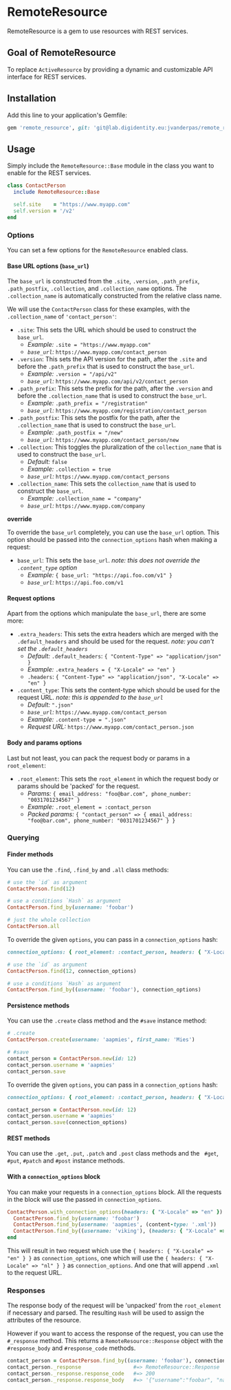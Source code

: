 # RemoteResource

RemoteResource is a gem to use resources with REST services.

## Goal of RemoteResource

To replace `ActiveResource` by providing a dynamic and customizable API interface for REST services.

## Installation

Add this line to your application's Gemfile:

```ruby
gem 'remote_resource', git: 'git@lab.digidentity.eu:jvanderpas/remote_resource.git'
```


## Usage

Simply include the `RemoteResource::Base` module in the class you want to enable for the REST services.

```ruby
class ContactPerson
  include RemoteResource::Base

  self.site    = "https://www.myapp.com"
  self.version = '/v2'
end
```

### Options

You can set a few options for the `RemoteResource` enabled class.


#### Base URL options (`base_url`)

The `base_url` is constructed from the `.site`, `.version`,  `.path_prefix`, `.path_postfix`, `.collection`, and `.collection_name` options. The `.collection_name` is automatically constructed from the relative class name.

We will use the `ContactPerson` class for these examples, with the `.collection_name` of `'contact_person'`:

* `.site`: This sets the URL which should be used to construct the `base_url`.
    * *Example:* `.site = "https://www.myapp.com"`
    * *`base_url`:* `https://www.myapp.com/contact_person`
* `.version`: This sets the API version for the path, after the `.site` and before the `.path_prefix` that is used to construct the `base_url`.
    * *Example:* `.version = "/api/v2"`
    * *`base_url`:* `https://www.myapp.com/api/v2/contact_person`
* `.path_prefix`: This sets the prefix for the path, after the `.version` and before the `.collection_name` that is used to construct the `base_url`.
    * *Example:* `.path_prefix = "/registration"`
    * *`base_url`:* `https://www.myapp.com/registration/contact_person`
* `.path_postfix`: This sets the postfix for the path, after the `.collection_name` that is used to construct the `base_url`.
    * *Example:* `.path_postfix = "/new"`
    * *`base_url`:* `https://www.myapp.com/contact_person/new`
* `.collection`: This toggles the pluralization of the `collection_name` that is used to construct the `base_url`.
    * *Default:* `false`
    * *Example:* `.collection = true`
    * *`base_url`:* `https://www.myapp.com/contact_persons`
* `.collection_name`: This sets the `collection_name` that is used to construct the `base_url`.
    * *Example:* `.collection_name = "company"`
    * *`base_url`:* `https://www.myapp.com/company`

**override**

To override the `base_url` completely, you can use the `base_url` option. This option should be passed into the `connection_options` hash when making a request:

* `base_url`: This sets the `base_url`. *note: this does not override the `.content_type` option*
    * *Example:* `{ base_url: "https://api.foo.com/v1" }`
    * *`base_url`:* `https://api.foo.com/v1`


#### Request options

Apart from the options which manipulate the `base_url`, there are some more:

* `.extra_headers`: This sets the extra headers which are merged with the `.default_headers` and should be used for the request. *note: you can't set the `.default_headers`*
    * *Default:* `.default_headers`: `{ "Content-Type" => "application/json" }`
    * *Example:* `.extra_headers = { "X-Locale" => "en" }`
    * `.headers`: `{ "Content-Type" => "application/json", "X-Locale" => "en" }`
* `.content_type`: This sets the content-type which should be used for the request URL. *note: this is appended to the `base_url`*
    * *Default:* `".json"`
    * *`base_url`:* `https://www.myapp.com/contact_person`
    * *Example:* `.content-type = ".json"`
    * *Request URL:* `https://www.myapp.com/contact_person.json`

#### Body and params options

Last but not least, you can pack the request body or params in a `root_element`:

* `.root_element`: This sets the `root_element` in which the request body or params should be 'packed' for the request.
    * *Params:* `{ email_address: "foo@bar.com", phone_number: "0031701234567" }`
    * *Example:* `.root_element = :contact_person`
    * *Packed params:* `{ "contact_person" => { email_address: "foo@bar.com", phone_number: "0031701234567" } }`


### Querying

#### Finder methods

You can use the `.find`, `.find_by` and `.all` class methods:

```ruby
# use the `id` as argument
ContactPerson.find(12)

# use a conditions `Hash` as argument
ContactPerson.find_by(username: 'foobar')

# just the whole collection
ContactPerson.all
```

To override the given `options`, you can pass in a `connection_options` hash:

```ruby
connection_options: { root_element: :contact_person, headers: { "X-Locale" => "nl" } }

# use the `id` as argument
ContactPerson.find(12, connection_options)

# use a conditions `Hash` as argument
ContactPerson.find_by((username: 'foobar'), connection_options)
```

#### Persistence methods

You can use the `.create` class method and the `#save` instance method:


```ruby
# .create
ContactPerson.create(username: 'aapmies', first_name: 'Mies')

# #save
contact_person = ContactPerson.new(id: 12)
contact_person.username = 'aapmies'
contact_person.save
```
To override the given `options`, you can pass in a `connection_options` hash:

```ruby
connection_options: { root_element: :contact_person, headers: { "X-Locale" => "nl" } }

contact_person = ContactPerson.new(id: 12)
contact_person.username = 'aapmies'
contact_person.save(connection_options)
```

#### REST methods

You can use the `.get`, `.put`, `.patch` and `.post` class methods  and the `
#get`, `#put`, `#patch` and `#post` instance methods.


#### With a `connection_options` block

You can make your requests in a `connection_options` block. All the requests in the block will use the passed in `connection_options`.

```ruby
ContactPerson.with_connection_options(headers: { "X-Locale" => "en" }) do
  ContactPerson.find_by(username: 'foobar')
  ContactPerson.find_by(username: 'aapmies', (content-type: '.xml'))
  ContactPerson.find_by((username: 'viking'), (headers: { "X-Locale" => "nl" }))
end
```

This will result in two request which use the `{ headers: { "X-Locale" => "en" } }` as `connection_options`, one which will use the `{ headers: { "X-Locale" => "nl" } }` as `connection_options`. And one that will append `.xml` to the request URL.

### Responses

The response body of the request will be 'unpacked' from the `root_element` if necessary and parsed. The resulting `Hash` will be used to assign the attributes of the resource.

However if you want to access the response of the request, you can use the `#_response` method. This returns a `RemoteResource::Response` object with the `#response_body` and `#response_code` methods.


```ruby
contact_person = ContactPerson.find_by((username: 'foobar'), connection_options)
contact_person._response                 #=> RemoteResource::Response
contact_person._response.response_code   #=> 200
contact_person._response.response_body   #=> '{"username":"foobar", "name":"Foo", "surname":"Bar"}'
```


